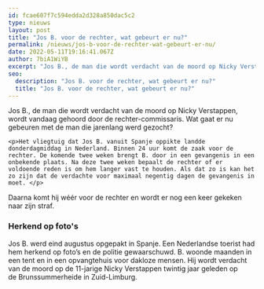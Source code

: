 ```yaml
---
id: fcae607f7c594edda2d328a850dac5c2
type: nieuws
layout: post
title: "Jos B. voor de rechter, wat gebeurt er nu?"
permalink: /nieuws/jos-b-voor-de-rechter-wat-gebeurt-er-nu/
date: 2022-05-11T19:16:41.067Z
author: 7biA1WiYB
excerpt: "Jos B., de man die wordt verdacht van de moord op Nicky Verstappen, wordt vandaag gehoord door de rechter-commissaris. Wat gaat er nu gebeuren met de man die jarenlang werd gezocht?  "
seo:
  description: "Jos B. voor de rechter, wat gebeurt er nu?"
  title: "Jos B. voor de rechter, wat gebeurt er nu?"
---
```

Jos B., de man die wordt verdacht van de moord op Nicky Verstappen, wordt vandaag gehoord door de rechter-commissaris. Wat gaat er nu gebeuren met de man die jarenlang werd gezocht?  

    <p>Het vliegtuig dat Jos B. vanuit Spanje oppikte landde donderdagmiddag in Nederland. Binnen 24 uur komt de zaak voor de rechter. De komende twee weken brengt B. door in een gevangenis in een onbekende plaats. Na deze twee weken bepaalt de rechter of er voldoende reden is om hem langer vast te houden. Als dat zo is kan het zo zijn dat de verdachte voor maximaal negentig dagen de gevangenis in moet. </p>
<p>Daarna komt hij wéér voor de rechter en wordt er nog een keer gekeken naar zijn straf.</p>
<h3>Herkend op foto's</h3>
<p>Jos B. werd eind augustus opgepakt in Spanje. Een Nederlandse toerist had hem herkend op foto’s en de politie gewaarschuwd. B. woonde maanden in een tent en in een opvangtehuis voor dakloze mensen. Hij wordt verdacht van de moord op de 11-jarige Nicky Verstappen twintig jaar geleden op de Brunssummerheide in Zuid-Limburg.</p>  
